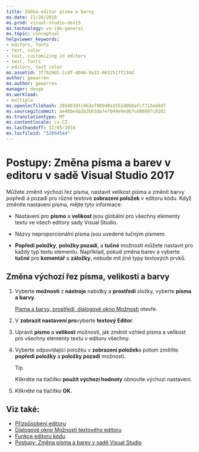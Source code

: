 ```yaml
---
title: Změna editor písma a barvy
ms.date: 11/26/2018
ms.prod: visual-studio-dev15
ms.technology: vs-ide-general
ms.topic: conceptual
helpviewer_keywords:
- editors, fonts
- text, color
- text, customizing in editors
- text, fonts
- editors, text color
ms.assetid: 3f7629d1-1cdf-4046-9a31-0632517f234d
author: gewarren
ms.author: gewarren
manager: douge
ms.workload:
- multiple
ms.openlocfilehash: 2894039fc963ef089d0a1551d8b8afc7713edd4f
ms.sourcegitcommit: ae46be4a2b2b63da7e7049e9ed67cd80897c8102
ms.translationtype: MT
ms.contentlocale: cs-CZ
ms.lasthandoff: 12/05/2018
ms.locfileid: "52894544"
---
```

# <a name="how-to-change-fonts-and-colors-for-the-editor-in-visual-studio-2017"></a>Postupy: Změna písma a barev v editoru v sadě Visual Studio 2017

Můžete změnit výchozí řez písma, nastavit velikost písma a změnit barvy popředí a pozadí pro různé textové **zobrazení položek** v editoru kódu. Když změníte nastavení písma, mějte tyto informace:

- Nastavení pro **písmo** a **velikost** jsou globální pro všechny elementy textu ve všech editory sady Visual Studio.

- Názvy neproporcionální písma jsou uvedené tučným písmem.

- **Popředí položky**, **položky pozadí**, a **tučné** možnosti můžete nastavit pro každý typ textu elementu. Například, pokud změna barev a vyberte **tučné** pro **komentář** a **záložky**, nebude mít jiné typy textových prvků.

## <a name="change-the-default-font-face-size-and-colors"></a>Změna výchozí řez písma, velikosti a barvy

1.  Vyberte **možnosti** z **nástroje** nabídky a **prostředí** složky, vyberte **písma a barvy**.

     [Písma a barvy, prostředí, dialogové okno Možnosti](../../ide/reference/fonts-and-colors-environment-options-dialog-box.md) otevře.

2.  V **zobrazit nastavení pro**vyberte **textový Editor**.

3.  Upravit **písmo** a **velikost** možnosti, jak změnit vzhled písma a velikost pro všechny elementy textu v editoru všechny.

4.  Vyberte odpovídající položku v **zobrazení položek**a potom změňte **popředí položky** a **položky pozadí** možnosti.

    > [!TIP]
    > Klikněte na tlačítko **použít výchozí hodnoty** obnovíte výchozí nastavení.

5.  Klikněte na tlačítko **OK**.

## <a name="see-also"></a>Viz také:

- [Přizpůsobení editoru](../../ide/customizing-the-editor.md)
- [Dialogové okno Možnosti textového editoru](../../ide/reference/text-editor-options-dialog-box.md)
- [Funkce editoru kódu](../../ide/writing-code-in-the-code-and-text-editor.md)
- [Postupy: Změna písma a barev v sadě Visual Studio](../../ide/how-to-change-fonts-and-colors-in-visual-studio.md)
